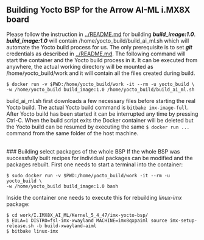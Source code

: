 
## Building Yocto BSP for the Arrow AI-ML i.MX8X board
Please follow the instruction in [ .\./README.md](https://github.com/ArrowElectronics/yocto_build/blob/master/README.md) for building ***build_image:1.0***.
***build_image:1.0*** will contain /home/yocto_build/build_ai_ml.sh which will automate the Yocto build process for us. The only prerequisite is to set ***git*** credentials as described in [.\./README.md](https://github.com/ArrowElectronics/yocto_build/blob/master/README.md).
The following command will start the container and the Yocto build process in it. It can be executed from anywhere, the actual working directory will be mounted as /home/yocto_build/work and it will contain all the files created during build.
```
$ docker run -v $PWD:/home/yocto_build/work -it --rm -u yocto_build \
-w /home/yocto_build build_image:1.0 /home/yocto_build/build_ai_ml.sh
```
build_ai_ml.sh first downloads a few necessary files before starting the real Yocto build. The actual Yocto build command is `bitbake imx-image-full`. After Yocto build has been started it can be interrupted any time by pressing Ctrl-C. When the build script exits the Docker container will be deleted but the Yocto build can be resumed by executing the same `$ docker run ...` command from the same folder of the host machine.

<br/>
### Building select packages of the whole BSP
If the whole BSP was successfully built recipes for individual packages can be modified and the packages rebuilt. First one needs to start a terminal into the container:

```
$ sudo docker run -v $PWD:/home/yocto_build/work -it --rm -u yocto_build \
-w /home/yocto_build build_image:1.0 bash
```
Inside the container one needs to execute this for rebuilding *linux-imx* package:
```
$ cd work/I.IMX8X_AI_ML/Kernel_5_4_47/imx-yocto-bsp/
$ EULA=1 DISTRO=fsl-imx-xwayland MACHINE=imx8qxpaiml source imx-setup-release.sh -b build-xwayland-aiml
$ bitbake linux-imx
```
